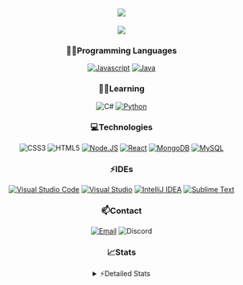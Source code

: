 <div align="center">

<h1 align="center">
  <a href="https://git.io/typing-svg">
    <img src="https://readme-typing-svg.herokuapp.com/?lines=Hello,+There!+👋;This+is+chicho.;CEO+on+Hely+Development....;&center=true&size=25">
  </a>
</h1>
  
<p align="center">
  <img src="https://lanyard.cnrad.dev/api/418087525735858208" />
</p>

### 👨‍💻Programming Languages
  [![Javascript](https://img.shields.io/badge/JavaScript-323330?style=for-the-badge&logo=javascript&logoColor=F7DF1E)](https://www.javascript.com)
  [![Java](https://img.shields.io/badge/Java-ED8B00?style=for-the-badge&logo=java&logoColor=white)](https://www.java.com)
  
### 👨‍💻Learning
  ![C#](https://img.shields.io/badge/C%23-239120?style=for-the-badge&logo=c-sharp&logoColor=white)
  [![Python](https://img.shields.io/badge/Python-FFD43B?style=for-the-badge&logo=python&logoColor=blue)](https://www.python.org)  

### 💻Technologies
  ![CSS3](https://img.shields.io/badge/CSS3-1572B6?style=for-the-badge&logo=css3&logoColor=white)
  ![HTML5](https://img.shields.io/badge/HTML5-E34F26?style=for-the-badge&logo=html5&logoColor=white)
  [![Node.JS](https://img.shields.io/badge/Node.js-339933?style=for-the-badge&logo=nodedotjs&logoColor=white)](https://nodejs.org)
  [![React](https://img.shields.io/badge/React-20232A?style=for-the-badge&logo=react&logoColor=61DAFB)](https://reactjs.org/)
  [![MongoDB](https://img.shields.io/badge/MongoDB-4EA94B?style=for-the-badge&logo=mongodb&logoColor=white)](https://www.mongodb.com)
  [![MySQL](https://img.shields.io/badge/MySQL-005C84?style=for-the-badge&logo=mysql&logoColor=white)](https://www.mysql.com)

### ⚡IDEs
  [![Visual Studio Code](https://img.shields.io/badge/Visual_Studio_Code-0078D4?style=for-the-badge&logo=visual%20studio%20code&logoColor=white)](https://code.visualstudio.com)
  [![Visual Studio](https://img.shields.io/badge/Visual_Studio-5C2D91?style=for-the-badge&logo=visual%20studio&logoColor=white)](https://visualstudio.com)
  [![IntelliJ IDEA](https://img.shields.io/badge/IntelliJIDEA-000000.svg?style=for-the-badge&logo=intellij-idea&logoColor=white)](https://www.jetbrains.com/idea)
  [![Sublime Text](https://img.shields.io/badge/sublime_text-%23575757.svg?&style=for-the-badge&logo=sublime-text&logoColor=important)](https://www.sublimetext.com)
  
### 📫Contact
  [![Email](https://img.shields.io/badge/Email-gastondalla@gmail.com-04619f?style=for-the-badge&logo=gmail&logoColor=white)](mailto:gastondalla@gmail.com)
  ![Discord](https://img.shields.io/badge/Discord-Chicho%234281-5865F2?style=for-the-badge&logo=discord&logoColor=white)
</br>  

### 📈Stats
<details>
    <summary> ⚡Detailed Stats</summary>
    <br/>

<!--START_SECTION:waka-->
![Code Time](http://img.shields.io/badge/Code%20Time-32%20hrs%209%20mins-blue)

![Profile Views](http://img.shields.io/badge/Profile%20Views-0-blue)

**🐱 My GitHub Data** 

> 🏆 1 Contributions in the Year 2023
 > 
> 📦 35.5 kB Used in GitHub's Storage 
 > 
> 🚫 Not Opted to Hire
 > 
> 📜 8 Public Repositories 
 > 
> 🔑 5 Private Repositories  
 > 
**I'm a Night 🦉** 

```text
🌞 Morning        5 commits       ░░░░░░░░░░░░░░░░░░░░░░░░░   02.50 % 
🌆 Daytime       38 commits       ████░░░░░░░░░░░░░░░░░░░░░   19.00 % 
🌃 Evening       93 commits       ███████████░░░░░░░░░░░░░░   46.50 % 
🌙 Night         64 commits       ████████░░░░░░░░░░░░░░░░░   32.00 % 

```
📅 **I'm Most Productive on Tuesday** 

```text
Monday          14 commits       █░░░░░░░░░░░░░░░░░░░░░░░░   07.00 % 
Tuesday         47 commits       ██████░░░░░░░░░░░░░░░░░░░   23.50 % 
Wednesday       33 commits       ████░░░░░░░░░░░░░░░░░░░░░   16.50 % 
Thursday        21 commits       ██░░░░░░░░░░░░░░░░░░░░░░░   10.50 % 
Friday          28 commits       ███░░░░░░░░░░░░░░░░░░░░░░   14.00 % 
Saturday        31 commits       ████░░░░░░░░░░░░░░░░░░░░░   15.50 % 
Sunday          26 commits       ███░░░░░░░░░░░░░░░░░░░░░░   13.00 % 

```


📊 **This Week I Spent My Time On** 

```text
⌚︎ Time Zone: America/Argentina/Buenos_Aires

💬 Programming Languages: 
Java                     2 hrs               █████████░░░░░░░░░░░░░░░░   37.91 % 
HTML                     1 hr 57 mins        █████████░░░░░░░░░░░░░░░░   36.86 % 
YAML                     53 mins             ████░░░░░░░░░░░░░░░░░░░░░   16.77 % 
CSS                      19 mins             █░░░░░░░░░░░░░░░░░░░░░░░░   05.96 % 
JavaScript               7 mins              ░░░░░░░░░░░░░░░░░░░░░░░░░   02.38 % 

🔥 Editors: 
IntelliJ                 2 hrs 54 mins       █████████████░░░░░░░░░░░░   54.81 % 
VS Code                  2 hrs 24 mins       ███████████░░░░░░░░░░░░░░   45.19 % 

🐱‍💻 Projects: 
chicho                   2 hrs 24 mins       ███████████░░░░░░░░░░░░░░   45.19 % 
Pulsar                   1 hr 52 mins        ████████░░░░░░░░░░░░░░░░░   35.12 % 
Void-1.7                 42 mins             ███░░░░░░░░░░░░░░░░░░░░░░   13.29 % 
Blast                    20 mins             █░░░░░░░░░░░░░░░░░░░░░░░░   06.39 % 

💻 Operating System: 
Windows                  5 hrs 18 mins       █████████████████████████   100.00 % 

```

**I Mostly Code in JavaScript** 

```text
JavaScript               7 repos             █████████░░░░░░░░░░░░░░░░   36.84 % 
Java                     6 repos             ████████░░░░░░░░░░░░░░░░░   31.58 % 
CSS                      2 repos             ██░░░░░░░░░░░░░░░░░░░░░░░   10.53 % 
HTML                     1 repo              █░░░░░░░░░░░░░░░░░░░░░░░░   05.26 % 
Python                   1 repo              █░░░░░░░░░░░░░░░░░░░░░░░░   05.26 % 

```



 Last Updated on 18/02/2023 16:16:49 UTC
<!--END_SECTION:waka-->
</details>
